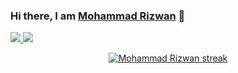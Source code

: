 ### Hi there, I am <a href="https://github.com/RiZwAn755" target="_blank">Mohammad Rizwan</a> 👋

<a href="https://www.linkedin.com/in/md-rizwan-3b3141255/" target="_blank">
  <img src="https://img.shields.io/badge/-LinkedIn-0e76a8?style=flat-square&logo=Linkedin&logoColor=white"/>
</a>
<a href="https://gpvc.arturio.dev/RiZwAn755">
    <img src="https://komarev.com/ghpvc/?username=RiZwAn755">
</a>
<p align="center">
    <a href="https://github.com/RiZwAn755/">
        <img title="🔥 Get streak stats for your profile at git.io/streak-stats" alt="Mohammad Rizwan streak" src="https://github-readme-streak-stats.herokuapp.com/?user=RiZwAn755&theme=black-ice&hide_border=true&stroke=0000&background=060A0CD0"/>
    </a>

</p>
<p align="left"">

</p>
